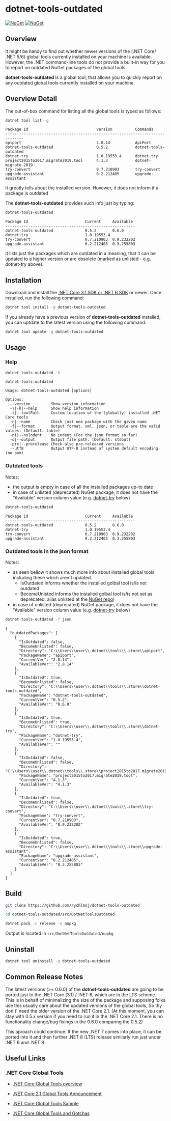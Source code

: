 dotnet-tools-outdated
============

[![NuGet][main-nuget-badge]][main-nuget] [![NuGet][nuget-dl-badge]][main-nuget]

[main-nuget]: https://www.nuget.org/packages/dotnet-tools-outdated/
[main-nuget-badge]: https://img.shields.io/nuget/v/dotnet-tools-outdated.svg?style=flat-square&label=nuget
[nuget-dl-badge]: https://img.shields.io/nuget/dt/dotnet-tools-outdated.svg?style=flat-square

## Overview

It might be handy to find out whether newer versions of the (.NET Core/ .NET 5/6) global tools currently installed on your machine is available.
However, the .NET command-line tools do not provide a built-in way for you to report on outdated NuGet packages of the global tools.

**dotnet-tools-outdated** is a  global tool, that allows you to quickly report on any outdated global tools currently installed on your machine. 


## Overview Detail

The out-of-box command for listing all the global tools is typed as follows:

```bash
dotnet tool list -g
```

```text
Package Id                              Version          Commands
------------------------------------------------------------------------------
apiport                                 2.8.14           ApiPort
dotnet-tools-outdated                   0.5.2            dotnet-tools-outdated
dotnet-try                              1.0.19553.4      dotnet-try
project2015to2017.migrate2019.tool      4.1.3            dotnet-migrate-2019
try-convert                             0.7.210903       try-convert
upgrade-assistant                       0.2.212405       upgrade-assistant
```

It greatly tells about the installed version. Hovewer, it does not inform if a package is outdated

The **dotnet-tools-outdated** provides such info just by typing: 
```bash
dotnet-tools-outdated
```

```text
Package Id                         Current     Available
---------------------------------------------------------
dotnet-tools-outdated              0.5.2       0.6.0
dotnet-try                         1.0.19553.4
try-convert                        0.7.210903  0.9.232202
upgrade-assistant                  0.2.212405  0.3.255803
```

It lists just the packages which are outdated in a meaning, that it can be updated to a higher version or are obsolete (marked as unlisted - e.g. dotnet-try above).

## Installation

Download and install the [.NET Core 3.1 SDK or .NET 6 SDK](https://www.microsoft.com/net/download) or newer. Once installed, run the following command:

```bash
dotnet tool install -g dotnet-tools-outdated
```

If you already have a previous version of **dotnet-tools-outdated** installed, you can uptdate to the latest version using the following command:

```bash
dotnet tool update -g dotnet-tools-outdated
```

## Usage

### Help

```bash
dotnet-tools-outdated -h
```

```text
dotnet-tools-outdated

Usage: dotnet-tools-outdated [options]

Options:
  --version         Show version information
  -?|-h|--help      Show help information
  -t|--toolPath     Custom location of the (globally) installed .NET Core tools
  -n|--name         Check just one package with the given name
  -f|--format       Output format. xml, json, or table are the valid values. (Default: table)
  -ni|--noIndent    No indent (For the json format so far)
  -o|--output       Output file path. (Default: stdout)
  -pre|--prerelease Check also pre-released versions
  --utf8            Output UTF-8 instead of system default encoding. (no bom)

```

### Outdated tools

Notes: 
 - the output is empty in case of all the installed packages up-to date
 - in case of unlisted (deprecated) NuGet package, it does not have the "Available" version column value (e.g. [dotnet-try](https://www.nuget.org/packages/dotnet-try/) below)

```bash
dotnet-tools-outdated
```

```text
Package Id                         Current     Available
---------------------------------------------------------
dotnet-tools-outdated              0.5.2       0.6.0
dotnet-try                         1.0.19553.4
try-convert                        0.7.210903  0.9.232202
upgrade-assistant                  0.2.212405  0.3.255803
```

### Outdated tools in the json format

Notes: 
 - as seen bellow it shows much more info about installed global tools including these which aren't updated. 
   - IsOutdated informs whether the installed golbal tool is/is not outdated
   - BecomeUnisted informs the installed golbal tool is/is not set as deprecated, alias unlisted at the [NuGet repo](https://www.nuget.org))
 - in case of unlisted (deprecated) NuGet package, it does not have the "Available" version column value (e.g. [dotnet-try](https://www.nuget.org/packages/dotnet-try/) below)

```bash
dotnet-tools-outdated -f json
```

```text
{
  "outdatedPackages": [
    {
      "IsOutdated": false,
      "BecomeUnlisted": false,
      "Directory": "C:\\Users\\user\\.dotnet\\tools\\.store\\apiport",
      "PackageName": "apiport",
      "CurrentVer": "2.8.14",
      "AvailableVer": "2.8.14"
    },
    {
      "IsOutdated": true,
      "BecomeUnlisted": false,
      "Directory": "C:\\Users\\user\\.dotnet\\tools\\.store\\dotnet-tools-outdated",
      "PackageName": "dotnet-tools-outdated",
      "CurrentVer": "0.5.2",
      "AvailableVer": "0.6.0"
    },
    {
      "IsOutdated": true,
      "BecomeUnlisted": true,
      "Directory": "C:\\Users\\user\\.dotnet\\tools\\.store\\dotnet-try",
      "PackageName": "dotnet-try",
      "CurrentVer": "1.0.19553.4",
      "AvailableVer": ""
    },
    {
      "IsOutdated": false,
      "BecomeUnlisted": false,
      "Directory": "C:\\Users\\user\\.dotnet\\tools\\.store\\project2015to2017.migrate2019.tool",
      "PackageName": "project2015to2017.migrate2019.tool",
      "CurrentVer": "4.1.3",
      "AvailableVer": "4.1.3"
    },
    {
      "IsOutdated": true,
      "BecomeUnlisted": false,
      "Directory": "C:\\Users\\user\\.dotnet\\tools\\.store\\try-convert",
      "PackageName": "try-convert",
      "CurrentVer": "0.7.210903",
      "AvailableVer": "0.9.232202"
    },
    {
      "IsOutdated": true,
      "BecomeUnlisted": false,
      "Directory": "C:\\Users\\user\\.dotnet\\tools\\.store\\upgrade-assistant",
      "PackageName": "upgrade-assistant",
      "CurrentVer": "0.2.212405",
      "AvailableVer": "0.3.255803"
    }
  ]
}

```


## Build

```bash
git clone https://github.com/rychlmoj/dotnet-tools-outdated
```
```bash
cd dotnet-tools-outdated/src/DotNetToolsOutdated
```
```bash
dotnet pack -c release -o nupkg
```

Output is located in ```src/DotNetToolsOutdated/nupkg```

## Uninstall

```bash
dotnet tool uninstall -g dotnet-tools-outdated
```

## Common Release Notes

The latest versions (>= 0.6.0) of the **dotnet-tools-outdated** are going to be ported just to the .NET Core (3.1) / .NET 6, which are in the LTS scheme.
This is in behalf of minimalizing the size of the package and supposing folks use this usually care about the updated versions of the global tools, 
So thy don't' need the older version of the .NET Core 2.1.
(At this moment, you can stay with 0.5.x version if you need to run it in the .NET Core 2.1. There is no functionality change/bug fixings in the 0.6.0 comparing the 0.5.2)

This aproach could continue. If the new .NET 7 comes into place, it can be ported into it and then further .NET 8 (LTS) release similarly run just under .NET 6 and .NET 8


## Useful Links

### .NET Core Global Tools

* [.NET Core Global Tools overview](https://docs.microsoft.com/en-us/dotnet/core/tools/global-tools)

* [.NET Core 2.1 Global Tools Announcement](https://devblogs.microsoft.com/dotnet/announcing-net-core-2-1-preview-1/#global-tools)
* [.NET Core Global Tools Sample](https://github.com/dotnet/core/blob/master/samples/dotnetsay/README.md)
* [.NET Core Global Tools and Gotchas](https://www.natemcmaster.com/blog/2018/02/02/dotnet-global-tool)
